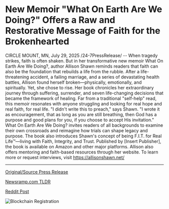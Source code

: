 # New Memoir "What On Earth Are We Doing?" Offers a Raw and Restorative Message of Faith for the Brokenhearted

CIRCLE MOUNT, MN, July 29, 2025 /24-7PressRelease/ -- When tragedy strikes, faith is often shaken. But in her transformative new memoir What On Earth Are We Doing?, author Allison Shawn reminds readers that faith can also be the foundation that rebuilds a life from the rubble. After a life-threatening accident, a failing marriage, and a series of devastating health battles, Allison found herself broken—physically, emotionally, and spiritually. Yet, she chose to rise.  Her book chronicles her extraordinary journey through suffering, surrender, and seven life-changing decisions that became the framework of healing. Far from a traditional "self-help" read, this memoir resonates with anyone struggling and looking for real hope and real faith, for real life.  "I didn't write this to preach," says Shawn. "I wrote it as encouragement, that as long as you are still breathing, then God has a purpose and good plans for you, if you choose to accept His invitation."  What On Earth Are We Doing? invites readers of all backgrounds to examine their own crossroads and reimagine how trials can shape legacy and purpose. The book also introduces Shawn's concept of being F.I.T. for Real Life™—living with Faith, Integrity, and Trust.  Published by [Insert Publisher], the book is available on Amazon and other major platforms. Allison also offers mentoring and faith-based resources through her website.  To learn more or request interviews, visit https://allisonshawn.net/ 

---

[Original/Source Press Release](https://www.24-7pressrelease.com/press-release/525313/new-memoir-what-on-earth-are-we-doing-offers-a-raw-and-restorative-message-of-faith-for-the-brokenhearted)
                    

[Newsramp.com TLDR](https://newsramp.com/curated-news/allison-shawn-s-memoir-a-journey-of-faith-and-healing/b254f0fa1f9fbe9e0f835ab2b1a44ee4) 

 



[Reddit Post](https://www.reddit.com/r/BookNews/comments/1mc51um/allison_shawns_memoir_a_journey_of_faith_and/) 



![Blockchain Registration](https://cdn.newsramp.app/24-7PressRelease/qrcode/257/29/face5qR6.webp)